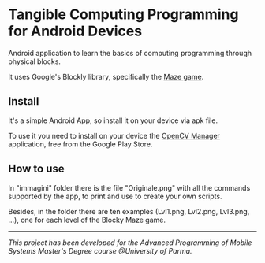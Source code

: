 # Tangible Computing Programming for Android Devices
Android application to learn the basics of computing programming through physical blocks.

It uses Google's Blockly library, specifically the [Maze game](https://blockly-games.appspot.com/maze?lang=en).

## Install
It's a simple Android App, so install it on your device via apk file.

To use it you need to install on your device the 
[OpenCV Manager](https://play.google.com/store/apps/details?id=org.opencv.engine) application, free from the Google Play Store.

## How to use
In "immagini" folder there is the file "Originale.png" with all the commands supported by the app, to print and use 
to create your own scripts. 

Besides, in the folder there are ten examples (Lvl1.png, Lvl2.png, Lvl3.png, ...),
one for each level of the Blocky Maze game.

---
*This project has been developed for the Advanced Programming of Mobile Systems Master's Degree course @University of Parma.*
